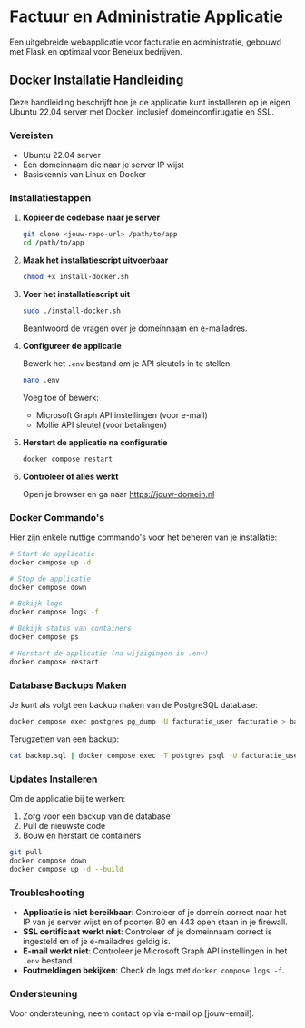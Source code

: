 # Factuur en Administratie Applicatie

Een uitgebreide webapplicatie voor facturatie en administratie, gebouwd met Flask en optimaal voor Benelux bedrijven.

## Docker Installatie Handleiding

Deze handleiding beschrijft hoe je de applicatie kunt installeren op je eigen Ubuntu 22.04 server met Docker, inclusief domeinconfirugatie en SSL.

### Vereisten

- Ubuntu 22.04 server
- Een domeinnaam die naar je server IP wijst
- Basiskennis van Linux en Docker

### Installatiestappen

1. **Kopieer de codebase naar je server**

   ```bash
   git clone <jouw-repo-url> /path/to/app
   cd /path/to/app
   ```

2. **Maak het installatiescript uitvoerbaar**

   ```bash
   chmod +x install-docker.sh
   ```

3. **Voer het installatiescript uit**

   ```bash
   sudo ./install-docker.sh
   ```

   Beantwoord de vragen over je domeinnaam en e-mailadres.

4. **Configureer de applicatie**

   Bewerk het `.env` bestand om je API sleutels in te stellen:
   
   ```bash
   nano .env
   ```
   
   Voeg toe of bewerk:
   - Microsoft Graph API instellingen (voor e-mail)
   - Mollie API sleutel (voor betalingen)

5. **Herstart de applicatie na configuratie**

   ```bash
   docker compose restart
   ```

6. **Controleer of alles werkt**

   Open je browser en ga naar https://jouw-domein.nl

### Docker Commando's

Hier zijn enkele nuttige commando's voor het beheren van je installatie:

```bash
# Start de applicatie
docker compose up -d

# Stop de applicatie
docker compose down

# Bekijk logs
docker compose logs -f

# Bekijk status van containers
docker compose ps

# Herstart de applicatie (na wijzigingen in .env)
docker compose restart
```

### Database Backups Maken

Je kunt als volgt een backup maken van de PostgreSQL database:

```bash
docker compose exec postgres pg_dump -U facturatie_user facturatie > backup.sql
```

Terugzetten van een backup:

```bash
cat backup.sql | docker compose exec -T postgres psql -U facturatie_user facturatie
```

### Updates Installeren

Om de applicatie bij te werken:

1. Zorg voor een backup van de database
2. Pull de nieuwste code
3. Bouw en herstart de containers

```bash
git pull
docker compose down
docker compose up -d --build
```

### Troubleshooting

- **Applicatie is niet bereikbaar**: Controleer of je domein correct naar het IP van je server wijst en of poorten 80 en 443 open staan in je firewall.
- **SSL certificaat werkt niet**: Controleer of je domeinnaam correct is ingesteld en of je e-mailadres geldig is.
- **E-mail werkt niet**: Controleer je Microsoft Graph API instellingen in het `.env` bestand.
- **Foutmeldingen bekijken**: Check de logs met `docker compose logs -f`.

### Ondersteuning

Voor ondersteuning, neem contact op via e-mail op [jouw-email].